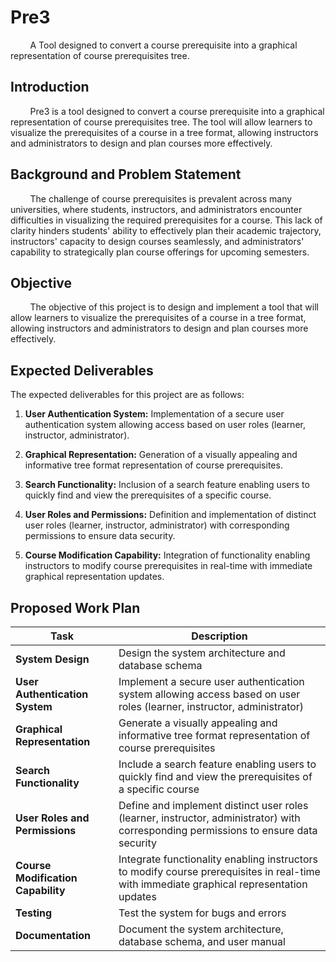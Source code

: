 # Pre3
&nbsp;&nbsp;&nbsp;&nbsp;&nbsp;&nbsp;&nbsp;&nbsp;A Tool designed to convert a course prerequisite into a graphical representation of course prerequisites tree.

## Introduction

&nbsp;&nbsp;&nbsp;&nbsp;&nbsp;&nbsp;&nbsp;&nbsp;Pre3 is a tool designed to convert a course prerequisite into a graphical representation of course prerequisites tree. The tool will allow learners to visualize the prerequisites of a course in a tree format, allowing instructors and administrators to design and plan courses more effectively.

## Background and Problem Statement

&nbsp;&nbsp;&nbsp;&nbsp;&nbsp;&nbsp;&nbsp;&nbsp;The challenge of course prerequisites is prevalent across many universities, where students, instructors, and administrators encounter difficulties in visualizing the required prerequisites for a course. This lack of clarity hinders students' ability to effectively plan their academic trajectory, instructors' capacity to design courses seamlessly, and administrators' capability to strategically plan course offerings for upcoming semesters.

## Objective

&nbsp;&nbsp;&nbsp;&nbsp;&nbsp;&nbsp;&nbsp;&nbsp;The objective of this project is to design and implement a tool that will allow learners to visualize the prerequisites of a course in a tree format, allowing instructors and administrators to design and plan courses more effectively.

## Expected Deliverables

The expected deliverables for this project are as follows:

1. **User Authentication System:**
   Implementation of a secure user authentication system allowing access based on user roles (learner, instructor, administrator).

2. **Graphical Representation:** Generation of a visually appealing and informative tree format representation of course prerequisites.

3. **Search Functionality:** Inclusion of a search feature enabling users to quickly find and view the prerequisites of a specific course.

4. **User Roles and Permissions:** Definition and implementation of distinct user roles (learner, instructor, administrator) with corresponding permissions to ensure data security.

5. **Course Modification Capability:** Integration of functionality enabling instructors to modify course prerequisites in real-time with immediate graphical representation updates.


## Proposed Work Plan

Task | Description
--- | ---
**System Design** | Design the system architecture and database schema |
**User Authentication System** | Implement a secure user authentication system allowing access based on user roles (learner, instructor, administrator) |
**Graphical Representation** | Generate a visually appealing and informative tree format representation of course prerequisites |
**Search Functionality** | Include a search feature enabling users to quickly find and view the prerequisites of a specific course |
**User Roles and Permissions** | Define and implement distinct user roles (learner, instructor, administrator) with corresponding permissions to ensure data security |
**Course Modification Capability** | Integrate functionality enabling instructors to modify course prerequisites in real-time with immediate graphical representation updates |
**Testing** | Test the system for bugs and errors |
**Documentation** | Document the system architecture, database schema, and user manual |


